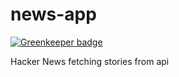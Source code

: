 # news-app

[![Greenkeeper badge](https://badges.greenkeeper.io/ajax27/news-app.svg)](https://greenkeeper.io/)

Hacker News fetching stories from api
